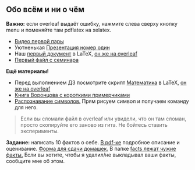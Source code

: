 ## Обо всём и ни о чём

__Важно:__ если overleaf выдаёт ошибку, нажмите слева сверху кнопку menu и поменяйте там pdflatex на xelatex.

* [Видео первой пары](https://www.youtube.com/watch?v=jbL4iAFN-Ew&feature=youtu.be)
* Уютненькая [Презентация номер один](https://github.com/FUlyankin/LaTeX/blob/master/Logi_2020/sem01/presa_intro.pdf)
* Наш [первый документ](https://github.com/FUlyankin/LaTeX/blob/master/Logi_2020/sem01/Our%20first%20LaTeX%20doc.tex) в LaTeX, [он же на overleaf](https://www.overleaf.com/6568449954ycmrdrsjmdqq)
* [Первый файл с семинара](https://www.overleaf.com/9437914884tcskrqtjnpwv)

__Ещё материалы!__

* Перед выполнением ДЗ посмотрите скрипт [Математика](https://github.com/FUlyankin/LaTeX/blob/master/Logi_2020/sem01/math_Latex.tex) в LaTeX, [он же на overleaf](https://www.overleaf.com/8441254428nhjkbxhsjcdy)
* [Книга Воронцова с короткими примерчиками](http://www.ccas.ru/voron/download/voron05latex.pdf)
* [Распознавание символов.](http://detexify.kirelabs.org/classify.html) Прям рисуем символ и получаем команду для него.

> Если вы сломали файл в overleaf или увидели, что он там сломан, просто скопируйте его заново из гита. Не бойтесь ставить эксперименты.

__Задание:__ написать 10 фактов о себе. [В pdf-ке](https://github.com/FUlyankin/LaTeX/blob/master/Logi_2020/sem01/task_1%20factcheck.pdf) подробное описание и оценивание. [Форма для сдачи домашек.](https://docs.google.com/forms/d/e/1FAIpQLSe11kxKVfv07iCL1E9yNX7ll9swKImiVwRr1H70lslGzInRSg/viewform) В папке [facts лежат чужие факты.](https://github.com/FUlyankin/LaTeX/tree/master/Logi_2020/sem01/facts) Если вы хотите, чтобы я удалил/не выкладывал ваши факты, сообщите мне об этом. 
